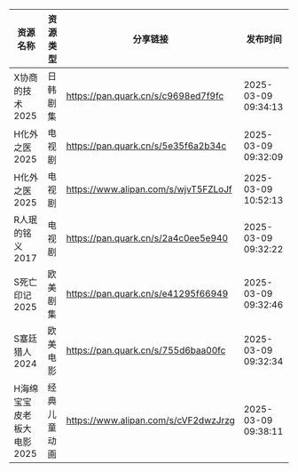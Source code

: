 | 资源名称            | 资源类型   | 分享链接                                 | 发布时间                |
| --------------- | ------ | ------------------------------------ | ------------------- |
| X协商的技术2025      | 日韩剧集   | https://pan.quark.cn/s/c9698ed7f9fc  | 2025-03-09 09:34:13 |
| H化外之医2025       | 电视剧    | https://pan.quark.cn/s/5e35f6a2b34c  | 2025-03-09 09:32:09 |
| H化外之医2025       | 电视剧    | https://www.alipan.com/s/wjvT5FZLoJf | 2025-03-09 10:52:13 |
| R人珉的铭义2017      | 电视剧    | https://pan.quark.cn/s/2a4c0ee5e940  | 2025-03-09 09:32:22 |
| S死亡印记2025       | 欧美剧集   | https://pan.quark.cn/s/e41295f66949  | 2025-03-09 09:32:46 |
| S塞廷猎人2024       | 欧美电影   | https://pan.quark.cn/s/755d6baa00fc  | 2025-03-09 09:32:34 |
| H海绵宝宝皮老板大电影2025 | 经典儿童动画 | https://www.alipan.com/s/cVF2dwzJrzg | 2025-03-09 09:38:11 |
